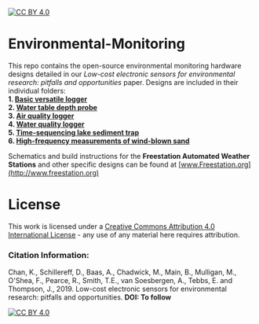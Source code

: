 [![CC BY 4.0][cc-by-shield]][cc-by]

# Environmental-Monitoring
This repo contains the open-source environmental monitoring hardware designs detailed in our *Low-cost electronic sensors for environmental research: pitfalls and opportunities* paper. Designs are included in their individual folders:  
**1. [Basic versatile logger](https://github.com/KCLGeography/environmental-monitoring/tree/master/basic-logger)**  
**2. [Water table depth probe](https://github.com/KCLGeography/environmental-monitoring/tree/master/depth-probe)**  
**3. [Air quality logger](https://github.com/KCLGeography/environmental-monitoring/tree/master/air-quality)**  
**4. [Water quality logger](https://github.com/KCLGeography/environmental-monitoring/tree/master/water-quality)**  
**5. [Time-sequencing lake sediment trap](https://github.com/KCLGeography/environmental-monitoring/blob/master/lake-sediment)**  
**6. [High-frequency measurements of wind-blown sand](https://github.com/KCLGeography/environmental-monitoring/tree/master/Aeolean-sediment-measurer)**  

Schematics and build instructions for the **Freestation Automated Weather Stations** and other specific designs can be found at [www.Freestation.org](http://www.freestation.org)


# License
This work is licensed under a [Creative Commons Attribution 4.0 International
License][cc-by] - any use of any material here requires attribution.

### Citation Information:
Chan, K., Schillereff, D., Baas, A., Chadwick, M., Main, B., Mulligan, M., O'Shea, F., Pearce, R., Smith, T.E., van Soesbergen, A., Tebbs, E. and Thompson, J., 2019. Low-cost electronic sensors for environmental research: pitfalls and opportunities. **DOI: To follow**

[![CC BY 4.0][cc-by-image]][cc-by]

[cc-by]: http://creativecommons.org/licenses/by/4.0/
[cc-by-image]: https://i.creativecommons.org/l/by/4.0/88x31.png
[cc-by-shield]: https://img.shields.io/badge/License-CC%20BY%204.0-lightgrey.svg
